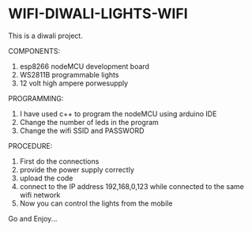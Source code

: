 # WIFI-DIWALI-LIGHTS-WIFI

This is a diwali project.

COMPONENTS:

1. esp8266 nodeMCU development board
2. WS2811B programmable lights
3. 12 volt high ampere porwesupply

PROGRAMMING:

1. I have used c++ to program the nodeMCU using arduino IDE
2. Change the number of leds in the program
3. Change the wifi SSID and PASSWORD

PROCEDURE:

1. First do the connections
2. provide the power supply correctly
3. upload the code
4. connect to the IP address 192,168,0,123 while connected to the same wifi network
5. Now you can control the lights from the mobile

Go and Enjoy...
